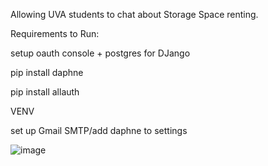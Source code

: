 Allowing UVA students to chat about Storage Space renting.

Requirements to Run: 


setup oauth console + postgres for DJango


pip install daphne


pip install allauth 



VENV


set up Gmail SMTP/add daphne to settings





![image](https://github.com/RuiZhang-kwf8/StorageScholars/assets/134260297/e778225d-9d48-4c49-85c9-5c73c89bb164)
